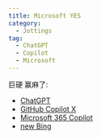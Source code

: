 ```yaml
---
title: Microsoft YES
category:
  - Jottings
tag:
  - ChatGPT
  - Copilot
  - Microsoft
---
```


巨硬 赢麻了:

- [ChatGPT](https://openai.com/blog/chatgpt)
- [GitHub Copilot X](https://github.com/features/preview/copilot-x)
- [Microsoft 365 Copilot](https://blogs.microsoft.com/blog/2023/03/16/introducing-microsoft-365-copilot-your-copilot-for-work/)
- [new Bing](https://www.bing.com/new)
